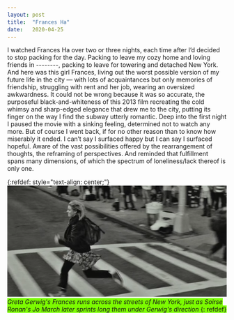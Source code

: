 ```yaml
---
layout: post
title:  "Frances Ha"
date:   2020-04-25
---
```

I watched Frances Ha over two or three nights, each time after I’d decided to stop packing for the day. Packing to leave my cozy home and loving friends in --------, packing to leave for towering and detached New York. And here was this girl Frances, living out the worst possible version of my future life in the city — with lots of acquaintances but only memories of friendship, struggling with rent and her job, wearing an oversized awkwardness. It could not be wrong because it was so accurate, the purposeful black-and-whiteness of this 2013 film recreating the cold whimsy and sharp-edged elegance that drew me to the city, putting its finger on the way I find the subway utterly romantic. Deep into the first night I paused the movie with a sinking feeling, determined not to watch any more. But of course I went back, if for no other reason than to know how miserably it ended. I can’t say I surfaced happy but I can say I surfaced hopeful. Aware of the vast possibilities offered by the rearrangement of thoughts, the reframing of perspectives. And reminded that fulfillment spans many dimensions, of which the spectrum of loneliness/lack thereof is only one.

{:refdef: style="text-align: center;"}
![Greta Gerwig's Frances runs on the streets of New York, just as Soirse Ronan's Jo March sprinted along them in another decade, under Gerwig's direction](/assets/francesha.png)  
<span style="background-color: #7CFC00">*Greta Gerwig's Frances runs across the streets of New York, just as Soirse Ronan's Jo March later sprints long them under Gerwig's direction*<span style="background-color: #7CFC00">
{: refdef}